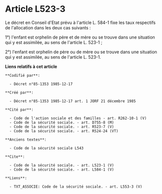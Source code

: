 # Article L523-3

Le décret en Conseil d'Etat prévu à l'article L. 584-1 fixe les taux respectifs de l'allocation dans les deux cas suivants : 

1°) l'enfant est orphelin de père et de mère ou se trouve dans une situation qui y est assimilée, au sens de l'article L.
523-1 ; 

2°) l'enfant est orphelin de père ou de mère ou se trouve dans une situation qui y est assimilée, au sens de l'article L.
523-1.

**Liens relatifs à cet article**

	**Codifié par**:

	  - Décret n°85-1353 1985-12-17

	**Créé par**:

	  - Décret n°85-1353 1985-12-17 art. 1 JORF 21 décembre 1985

	**Cité par**:

	  - Code de l'action sociale et des familles - art. R262-10-1 (V)
	  - Code de la sécurité sociale. - art. D755-8 (M)
	  - Code de la sécurité sociale. - art. R523-7 (V)
	  - Code de la sécurité sociale. - art. R524-24 (VT)

	**Anciens textes**:

	  - Code de la sécurité sociale L543

	**Cite**:

	  - Code de la sécurité sociale. - art. L523-1 (V)
	  - Code de la sécurité sociale. - art. L584-1 (V)

	**Liens**:

	  - TXT_ASSOCIE: Code de la sécurité sociale. - art. L553-3 (V)
